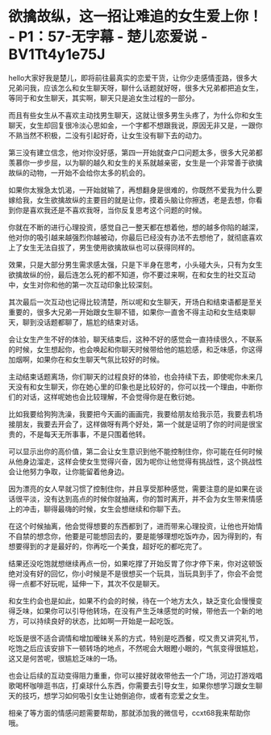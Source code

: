 # 欲擒故纵，这一招让难追的女生爱上你！ - P1：57-无字幕 - 楚儿恋爱说 - BV1Tt4y1e75J

hello大家好我是楚儿，即将前往最真实的恋爱干货，让你少走感情歪路，很多大兄弟问我，应该怎么和女生聊天呀，聊什么话题就好呀，很多大兄弟都把追女生，等同于和女生聊天，其实啊，聊天只是追女生过程的一部分。

而且有些女生从不喜欢主动找男生聊天，这就让很多男生头疼了，为什么你和女生聊天，女生却回复很冷淡心思如金，一个字都不想跟我说，原因无非又是，一跟你不熟当然不积极，二没有引起好奇，让女生没有聊下去的动力。

第三没有建立信念，他对你没好感，第四一开始就查户口问题太多，很多大兄弟都羡慕你一步步屈，以为聊的越久和女生的关系就越亲密，女生是一个非常善于欲擒故纵的动物，一开始不会给你太多的机会的。

如果你太猴急太饥渴，一开始就输了，再想翻身是很难的，你既然不爱我为什么要嫁给我，女生欲擒故纵的主要目的就是让你，摸着头脑让你擦透，老是去想，你看到你是喜欢我还是不喜欢我呀，当你反复思考这个问题的时候。

你就在不断的进行心理投资，感觉自己一整天都在想着他，想的越多你陷的越深，他对你的吸引越来越强烈你越被动，你最后已经没有办法不去想他了，就彻底喜欢上了女生无法自拔了，男生使用欲擒故纵也可以获得同样的。

效果，只是大部分男生需求感太强，只是下半身在思考，小头碰大头，只有为女生欲擒故纵的份，最后连怎么死的都不知道，你不要过来啊，在和女生的社交互动中，女生对你和他的第一次互动印象比较深刻。

其次最后一次互动也记得比较清楚，所以呢和女生聊天，开场白和结束语都是至关重要的，很多大兄弟一开始跟女生聊不错，如果你一直舍不得主动和女生结束聊天，聊到没话题都聊了，尴尬的结束对话。

会让女生产生不好的体验，聊天结束后，这种不好的感觉会一直持续很久，不联系的时候，女生想起你，也会唤起和你聊天时候带给他的尴尬感，和乏味感，你这得加烟啊，如果你在和女生聊天气氛比较好的时候。

主动结束话题离场，你们聊天的过程良好的体验，也会持续下去，即使呢你未来几天没有和女生聊天，你在她心里的印象也是比较好的，你可以找一个理由，中断你们的对话，这样呢她也会比较理解，不会觉得你是在敷衍她。

比如我要给狗狗洗澡，我要把今天画的画画完，我要给朋友给我示范，我要去机场接朋友，我要去开会了，这样做呀有两个好处，第一个就是证明了你的时间是很宝贵的，不是每天无所事事，不是只围着他转。

可以显示出你的高价值，第二会让女生意识到他不能控制住你，你可能在任何时候从他身边溜走，这样会使女生觉得兴奋，因为呢你让他觉得有挑战性，这个挑战性会让他努力争取，让你能留着他身边。

因为漂亮的女人早就习惯了控制住你，并且享受那种感觉，需要注意的是如果在谈话很平淡，没有达到高点的时候你就抽离，你的暂时离开，并不会为女生带来情感上的冲击，聊得最嗨的时候，女生会想继续和你聊下去。

在这个时候抽离，他会觉得想要的东西都到了，进而带来心理投资，让他也开始情不自禁的想念你，他要是可能想回去的，要是能够理想吃饭咋办，因为得到的，有想要得到的才是最好的，你再吃一个美食，超好吃的都吃完了。

结果还没吃饱就想继续再点一份，如果吃撑了开始反胃了你才停下来，你对这顿饭绝对没有好的回忆，你小时候是不是很想买一个玩具，当玩具到手了，你会不会觉得一点都不好玩呢，延伸一下，其次不仅是聊天。

和女生约会也是如此，如果不约会的时候，待在一个地方太久，缺乏变化会慢慢变得乏味，如果你可以引导他转场，在没有产生乏味感觉的时候，带他去一个新的地方，可以持续良好的状态，比如啊一开始是一起吃饭。

吃饭是很不适合调情和增加暧昧关系的方式，特别是吃西餐，哎又贵又讲究礼节，吃饱之后应该安排下一顿转场的地点，不然呢会大眼瞪小眼的，气氛变得很尴尬，这又是何苦呢，很尴尬乏味的一场。

也会让后续的互动变得阻力重重，你可以接好就收带他去一个广场，河边打游戏唱歌喝杯咖啡逛书店，打桌球什么东西，你需要去引导女生，如果你想学习跟女生聊天的技巧，想学习如何吸引女生让她倒追你，或者有恋爱之女生。

相亲了等方面的情感问题需要帮助，那就添加我的微信号，ccxt68我来帮助你哦。